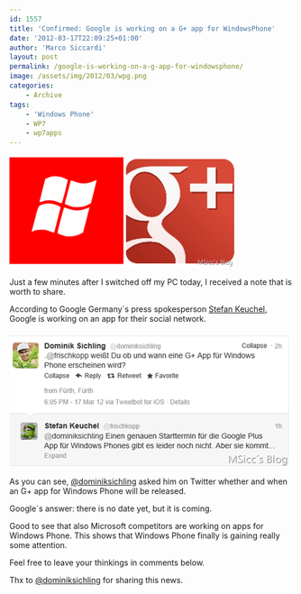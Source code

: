 ```yaml
---
id: 1557
title: 'Confirmed: Google is working on a G+ app for WindowsPhone'
date: '2012-03-17T22:09:25+01:00'
author: 'Marco Siccardi'
layout: post
permalink: /google-is-working-on-a-g-app-for-windowsphone/
image: /assets/img/2012/03/wpg.png
categories:
    - Archive
tags:
    - 'Windows Phone'
    - WP7
    - wp7apps
---
```


[![windows-phone-google-plus](/assets/img/2012/03/wpg.png "windows-phone-google-plus")](/assets/img/2012/03/wpg.png)


Just a few minutes after I switched off my PC today, I received a note that is worth to share.

According to Google Germany´s press spokesperson [Stefan Keuchel](https://twitter.com/#!/frischkopp), Google is working on an app for their social network.

[![Screenshot (71)](/assets/img/2012/03/Screenshot-71.png "Screenshot (71)")](/assets/img/2012/03/Screenshot-71.png)


As you can see, [@dominiksichling](https://twitter.com/#!/dominiksichling) asked him on Twitter whether and when an G+ app for Windows Phone will be released.

Google´s answer: there is no date yet, but it is coming.

Good to see that also Microsoft competitors are working on apps for Windows Phone. This shows that Windows Phone finally is gaining really some attention.

Feel free to leave your thinkings in comments below.

Thx to [@dominiksichling](https://twitter.com/#!/dominiksichling) for sharing this news.